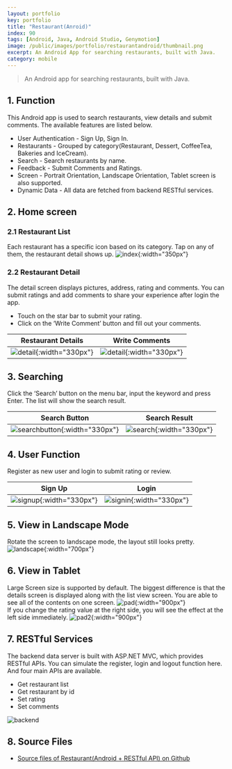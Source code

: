 ```yaml
---
layout: portfolio
key: portfolio
title: "Restaurant(Anroid)"
index: 90
tags: [Android, Java, Android Studio, Genymotion]
image: /public/images/portfolio/restaurantandroid/thumbnail.png
excerpt: An Android App for searching restaurants, built with Java.
category: mobile
---
```


> An Android app for searching restaurants, built with Java.

## 1. Function
This Android app is used to search restaurants, view details and submit comments. The available features are listed below.
* User Authentication - Sign Up, Sign In.
* Restaurants - Grouped by category(Restaurant, Dessert, CoffeeTea, Bakeries and IceCream).
* Search - Search restaurants by name.
* Feedback - Submit Comments and Ratings.
* Screen - Portrait Orientation, Landscape Orientation, Tablet screen is also supported.
* Dynamic Data - All data are fetched from backend RESTful services.

## 2. Home screen
### 2.1 Restaurant List  
Each restaurant has a specific icon based on its category. Tap on any of them, the restaurant detail shows up.
![index](/public/images/portfolio/restaurantandroid/index.png){:width="350px"}  

### 2.2 Restaurant Detail
The detail screen displays pictures, address, rating and comments. You can submit ratings and add comments to share your experience after login the app.
* Touch on the star bar to submit your rating.  
* Click on the ‘Write Comment’ button and fill out your comments.

| Restaurant Details         | Write Comments                   |
|----------------------------|----------------------------------|
| ![detail](/public/images/portfolio/restaurantandroid/detail.png){:width="330px"} | ![detail](/public/images/portfolio/restaurantandroid/submitreview.png){:width="330px"}

## 3. Searching
Click the ‘Search’ button on the menu bar, input the keyword and press Enter. The list will show the search result.

| Search Button              | Search Result                    |
|----------------------------|----------------------------------|
| ![searchbutton](/public/images/portfolio/restaurantandroid/searchbutton.png){:width="330px"} | ![search](/public/images/portfolio/restaurantandroid/search.png){:width="330px"}

## 4. User Function
Register as new user and login to submit rating or review.

| Sign Up                    | Login                            |
|----------------------------|----------------------------------|
| ![signup](/public/images/portfolio/restaurantandroid/signup.png){:width="330px"} | ![signin](/public/images/portfolio/restaurantandroid/signin.png){:width="330px"}

## 5. View in Landscape Mode  
Rotate the screen to landscape mode, the layout still looks pretty.
![landscape](/public/images/portfolio/restaurantandroid/landscape.png){:width="700px"}  

## 6. View in Tablet
Large Screen size is supported by default. The biggest difference is that the details screen is displayed along with the list view screen. You are able to see all of the contents on one screen.
![pad](/public/images/portfolio/restaurantandroid/pad.png){:width="900px"}  
If you change the rating value at the right side, you will see the effect at the left side immediately.
![pad2](/public/images/portfolio/restaurantandroid/pad2.png){:width="900px"}  

## 7. RESTful Services
The backend data server is built with ASP.NET MVC, which provides RESTful APIs. You can simulate the register, login and logout function here. And four main APIs are available.
* Get restaurant list
* Get restaurant by id
* Set rating
* Set comments

![backend](/public/images/portfolio/restaurantandroid/backend.png)  
## 8. Source Files
* [Source files of Restaurant(Android + RESTful API) on Github](https://github.com/jojozhuang/restaurant-android)
